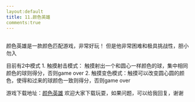 ```yaml
---
layout:default
title: 11.颜色英雄
comments:true
---
```


##
颜色英雄是一款颜色匹配游戏，非常好玩！ 但是他非常困难和极具挑战性，胆小勿入

目前有2中模式
		1. 触摸射击模式： 触摸射出一个和圆心一样颜色的球，集中相同颜色的球则得分，否则game over
		2. 触摸变色模式：触摸可以改变圆心圆的颜色，使得和过来的球颜色一致则得分，否则game over

游戏下载地址：[颜色英雄](https://itunes.apple.com/app/id1173743482) 欢迎大家下载玩耍，如果问题，可以给我回复，谢谢

